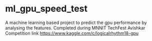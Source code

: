 # ml_gpu_speed_test
A machine learning based project to predict the gpu performance by analysing the features. Completed during MNNIT TechFest Avishkar
Competition link https://www.kaggle.com/c/logicalrhythm18-gpu
